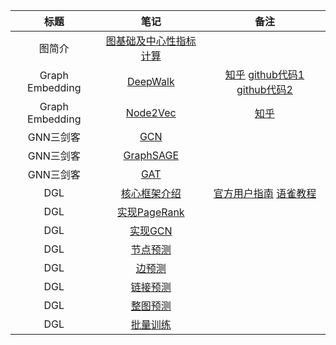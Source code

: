 

|      标题       |                             笔记                             |                             备注                             |
| :-------------: | :----------------------------------------------------------: | :----------------------------------------------------------: |
|     图简介      | [图基础及中心性指标计算](https://nbviewer.jupyter.org/github/zhulei227/GNN_Notes/blob/master/01_%E5%9B%BE%E5%9F%BA%E7%A1%80%E5%8F%8A%E4%B8%AD%E5%BF%83%E6%80%A7%E6%8C%87%E6%A0%87.ipynb) |                                                              |
| Graph Embedding | [DeepWalk](https://nbviewer.jupyter.org/github/zhulei227/GNN_Notes/blob/master/02_GraphEmbedding_01_DeepWalk.ipynb) | [知乎](https://zhuanlan.zhihu.com/p/45167021)  [github代码1](https://github.com/phanein/deepwalk) [github代码2](https://github.com/shenweichen/GraphEmbedding) |
| Graph Embedding | [Node2Vec](https://nbviewer.jupyter.org/github/zhulei227/GNN_Notes/blob/master/02_GraphEmbedding_02_Node2Vec.ipynb) |        [知乎](https://zhuanlan.zhihu.com/p/46344860)         |
|    GNN三剑客    | [GCN](https://nbviewer.jupyter.org/github/zhulei227/GNN_Notes/blob/master/03_GNN%E4%B8%89%E5%89%91%E5%AE%A2_01_GCN.ipynb) |                                                              |
|    GNN三剑客    | [GraphSAGE](https://nbviewer.jupyter.org/github/zhulei227/GNN_Notes/blob/master/03_GNN%E4%B8%89%E5%89%91%E5%AE%A2_02_GraphSAGE.ipynb) |                                                              |
|    GNN三剑客    | [GAT](https://nbviewer.jupyter.org/github/zhulei227/GNN_Notes/blob/master/03_GNN%E4%B8%89%E5%89%91%E5%AE%A2_03_GAT.ipynb) |                                                              |
|       DGL       | [核心框架介绍](https://nbviewer.jupyter.org/github/zhulei227/GNN_Notes/blob/master/04_DGL_01_%E6%A1%86%E6%9E%B6%E4%BB%8B%E7%BB%8D.ipynb) | [官方用户指南](https://docs.dgl.ai/guide_cn/index.html)  [语雀教程](https://www.yuque.com/mamudechengxuyuan/od99k2/fmewmw) |
|       DGL       | [实现PageRank](https://nbviewer.jupyter.org/github/zhulei227/GNN_Notes/blob/master/04_DGL_02_%E5%AE%9E%E7%8E%B0PageRank.ipynb) |                                                              |
|       DGL       | [实现GCN](https://nbviewer.jupyter.org/github/zhulei227/GNN_Notes/blob/master/04_DGL_03_%E5%AE%9E%E7%8E%B0GCN.ipynb) |                                                              |
|       DGL       | [节点预测](https://nbviewer.jupyter.org/github/zhulei227/GNN_Notes/blob/master/04_DGL_04_%E5%BC%82%E8%B4%A8%E5%9B%BERGCN_%E8%8A%82%E7%82%B9%E9%A2%84%E6%B5%8B.ipynb) |                                                              |
|       DGL       | [边预测](https://nbviewer.jupyter.org/github/zhulei227/GNN_Notes/blob/master/04_DGL_05_%E5%BC%82%E8%B4%A8%E5%9B%BERGCN_%E8%BE%B9%E9%A2%84%E6%B5%8B.ipynb) |                                                              |
|       DGL       | [链接预测](https://nbviewer.jupyter.org/github/zhulei227/GNN_Notes/blob/master/04_DGL_06_%E9%93%BE%E6%8E%A5%E9%A2%84%E6%B5%8B.ipynb) |                                                              |
|       DGL       | [整图预测](https://nbviewer.jupyter.org/github/zhulei227/GNN_Notes/blob/master/04_DGL_07_%E6%95%B4%E5%9B%BE%E9%A2%84%E6%B5%8B.ipynb) |                                                              |
|       DGL       | [批量训练](https://nbviewer.jupyter.org/github/zhulei227/GNN_Notes/blob/master/04_DGL_08_%E6%89%B9%E9%87%8F%E9%87%87%E6%A0%B7%E8%AE%AD%E7%BB%83.ipynb) |                                                              |

